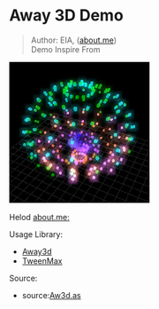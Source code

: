 Away 3D Demo
=============
> Author: EIA, ([about.me](http:about.me/eia)) <br/>
> Demo Inspire From


![cccccccc](demo.jpg)<br/>

Helod
[about.me:](http://about.me/eia)


Usage Library:
* [Away3d](http://away3d.com/)<br/>
* [TweenMax](http://www.greensock.com/tweenmax/)<br/>

Source:
* source:[Aw3d.as](Aw3d.as)

